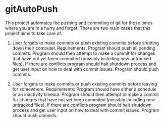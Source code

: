 # gitAutoPush
This project automates the pushing and commiting of git for those times where you are in a hurry and forget.
There are two main cases that this project aims to take care of.

1. User forgets to make commits or push existing commits before shutting down their computer.
  Requirements: Program should push all pending commits. 
  Program should then attempt to make a commit for changes that have not yet been commited (possibly including new untracked files). 
  If there are conflicts program should halt shutdown process and get user input on how to deal with commit issues. 
  Program should push commits.

2. User forgets to make commits or push existing commits before leaving for somewhere. 
  Requirements: Program should have either a schedule or an inactivity timeout.
  Program should then attempt to make a commit for changes that have not yet been commited (possibly including new untracked files). 
  If there are conflicts program should halt shutdown process and get user input on how to deal with commit issues. 
  Program should push commits.
